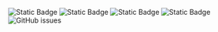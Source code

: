 ![Static Badge](https://img.shields.io/badge/blacklists-60-000000) ![Static Badge](https://img.shields.io/badge/blacklisted-2926890-cc0000) ![Static Badge](https://img.shields.io/badge/whitelisted-2242-00CC00) ![Static Badge](https://img.shields.io/badge/streaming_blacklist-28106-000000) ![GitHub issues](https://img.shields.io/github/issues/fabriziosalmi/blacklists)
